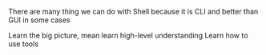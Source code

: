 There are many thing we can do with Shell because it is CLI and better than GUI in some cases

Learn the big picture, mean learn high-level understanding
Learn how to use tools